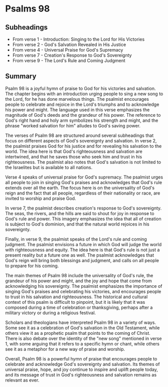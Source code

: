 # Psalms 98

## Subheadings

* From verse 1 - Introduction: Singing to the Lord for His Victories
* From verse 2 - God's Salvation Revealed in His Justice
* From verse 4 - Universal Praise for God's Supremacy
* From verse 7 - Creation's Response to God's Sovereignty
* From verse 9 - The Lord's Rule and Coming Judgment

## Summary

Psalm 98 is a joyful hymn of praise to God for his victories and salvation. The chapter begins with an introduction urging people to sing a new song to the Lord, for he has done marvelous things. The psalmist encourages people to celebrate and rejoice in the Lord's triumphs and to acknowledge his power and might. The language used in this verse emphasizes the magnitude of God's deeds and the grandeur of his power. The reference to God's right hand and holy arm symbolizes his strength and might, and the phrase "worked salvation for him" alludes to God's saving power.

The verses of Psalm 98 are structured around several subheadings that focus on different aspects of God's sovereignty and salvation. In verse 2, the psalmist praises God for his justice and for revealing his salvation to the world. The idea here is that God's righteousness and salvation are intertwined, and that he saves those who seek him and trust in his righteousness. The psalmist also notes that God's salvation is not limited to the Israelites but is available to all nations.

Verse 4 speaks of universal praise for God's supremacy. The psalmist urges all people to join in singing God's praises and acknowledges that God's rule extends over all the earth. The focus here is on the universality of God's reign and the fact that all people, regardless of their nationality or race, are invited to worship and praise God.

In verse 7, the psalmist describes creation's response to God's sovereignty. The seas, the rivers, and the hills are said to shout for joy in response to God's rule and power. This imagery emphasizes the idea that all of creation is subject to God's dominion, and that the natural world rejoices in his sovereignty.

Finally, in verse 9, the psalmist speaks of the Lord's rule and coming judgment. The psalmist envisions a future in which God will judge the world with righteousness and equity. The idea here is that God's rule is not just a present reality but a future one as well. The psalmist acknowledges that God's reign will bring both blessings and judgment, and calls on all people to prepare for his coming.

The main themes of Psalm 98 include the universality of God's rule, the grandeur of his power and might, and the joy and hope that come from acknowledging his sovereignty. The psalmist emphasizes the importance of singing God's praises and celebrating his victories, and encourages people to trust in his salvation and righteousness. The historical and cultural context of this psalm is difficult to pinpoint, but it is likely that it was composed during a time of celebration or thanksgiving, perhaps after a military victory or during a religious festival.

Scholars and theologians have interpreted Psalm 98 in a variety of ways. Some see it as a celebration of God's salvation in the Old Testament, while others view it as a prophetic psalm that points to the coming of Christ. There is also debate over the identity of the "new song" mentioned in verse 1, with some arguing that it refers to a specific hymn or chant, while others see it as a metaphor for a new way of praise and worship.

Overall, Psalm 98 is a powerful hymn of praise that encourages people to celebrate and acknowledge God's sovereignty and salvation. Its themes of universal praise, hope, and joy continue to inspire and uplift people today, and its message of trust in God's righteousness and salvation remains as relevant as ever.